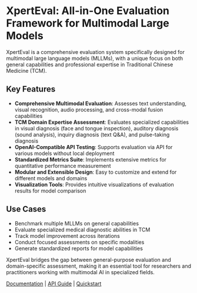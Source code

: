 # XpertEval: All-in-One Evaluation Framework for Multimodal Large Models

XpertEval is a comprehensive evaluation system specifically designed for multimodal large language models (MLLMs), with a unique focus on both general capabilities and professional expertise in Traditional Chinese Medicine (TCM).

## Key Features

- **Comprehensive Multimodal Evaluation**: Assesses text understanding, visual recognition, audio processing, and cross-modal fusion capabilities
- **TCM Domain Expertise Assessment**: Evaluates specialized capabilities in visual diagnosis (face and tongue inspection), auditory diagnosis (sound analysis), inquiry diagnosis (text Q&A), and pulse-taking diagnosis
- **OpenAI-Compatible API Testing**: Supports evaluation via API for various models without local deployment
- **Standardized Metrics Suite**: Implements extensive metrics for quantitative performance measurement
- **Modular and Extensible Design**: Easy to customize and extend for different models and domains
- **Visualization Tools**: Provides intuitive visualizations of evaluation results for model comparison

## Use Cases

- Benchmark multiple MLLMs on general capabilities
- Evaluate specialized medical diagnostic abilities in TCM
- Track model improvement across iterations
- Conduct focused assessments on specific modalities
- Generate standardized reports for model capabilities

XpertEval bridges the gap between general-purpose evaluation and domain-specific assessment, making it an essential tool for researchers and practitioners working with multimodal AI in specialized fields.

[Documentation](https://rookie-littleblack.github.io/XpertEval/) | [API Guide](README_API.md) | [Quickstart](docs/quickstart.md) 